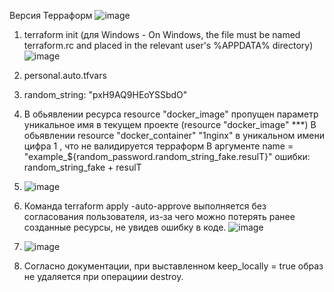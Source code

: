 Версия Терраформ
    ![image](https://github.com/Plakhoff/devops-netology/assets/110332753/17ae867b-2c65-4f1e-bbf6-50bbe2d56b52)

1. terraform init (для Windows - On Windows, the file must be named terraform.rc and placed in the relevant user's %APPDATA% directory)
![image](https://github.com/Plakhoff/devops-netology/assets/110332753/d5a64d12-bb54-41b0-a818-8f54ab7b3c3c)

2. personal.auto.tfvars

3. random_string: "pxH9AQ9HEoYSSbdO"

4. В обьявлении ресурса resource "docker_image" пропущен параметр уникальное имя в текущем проекте (resource "docker_image" ***)
   В обьявлении resource "docker_container" "1nginx" в уникальном имени  цифра 1 , что не валидируется терраформ
   В аргументе name = "example_${random_password.random_string_fake.resulT}" ошибки: random_string_fake + resulT

5. ![image](https://github.com/Plakhoff/devops-netology/assets/110332753/b36a60f4-55af-471d-aa6f-5c706ceeb91a)

6. Команда terraform apply -auto-approve выполняется без согласования пользователя, из-за чего можно потерять ранее созданные ресурсы, не увидев ошибку в коде.
   ![image](https://github.com/Plakhoff/devops-netology/assets/110332753/cc11bd4b-8a79-4beb-bdcf-d28cba8dde44)


7. ![image](https://github.com/Plakhoff/devops-netology/assets/110332753/c520df80-0eeb-4779-919d-1bac285f4e3a)

8. Cогласно документации, при выставленном keep_locally = true образ не удаляется при операциии destroy.
 


